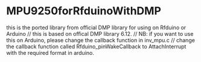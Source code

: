 # MPU9250forRfduinoWithDMP
this is the ported library from official DMP library for using on Rfduino or Arduino
//
this is based on offical DMP library 6.12. 
//
 NB: if you want to use this on Arduino, please change the callback function in inv_mpu.c 
// 
 change the callback function called Rfduino_pinWakeCallback to AttachInterrupt with the required format in arduino.
